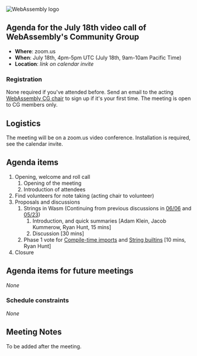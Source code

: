 ![WebAssembly logo](/images/WebAssembly.png)

## Agenda for the July 18th video call of WebAssembly's Community Group

- **Where**: zoom.us
- **When**: July 18th, 4pm-5pm UTC (July 18th, 9am-10am Pacific Time)
- **Location**: *link on calendar invite*

### Registration

None required if you've attended before. Send an email to the acting [WebAssembly CG chair](mailto:webassembly-cg-chair@chromium.org)
to sign up if it's your first time. The meeting is open to CG members only.

## Logistics

The meeting will be on a zoom.us video conference.
Installation is required, see the calendar invite.

## Agenda items

1. Opening, welcome and roll call
    1. Opening of the meeting
    1. Introduction of attendees
1. Find volunteers for note taking (acting chair to volunteer)
1. Proposals and discussions
    1. Strings in Wasm (Continuing from previous discussions in [06/06](https://github.com/WebAssembly/meetings/blob/main/main/2023/CG-06-06.md) and [05/23](https://github.com/WebAssembly/meetings/blob/main/main/2023/CG-05-23.md))
        1. Introduction, and quick summaries [Adam Klein, Jacob Kummerow, Ryan Hunt, 15 mins]
        1. Discussion [30 mins] 
    1. Phase 1 vote for [Compile-time imports](https://github.com/WebAssembly/design/issues/1479) and [String builtins](https://github.com/WebAssembly/design/issues/1480) [10 mins, Ryan Hunt]
1. Closure

## Agenda items for future meetings

*None*

### Schedule constraints

*None*

## Meeting Notes

To be added after the meeting.

